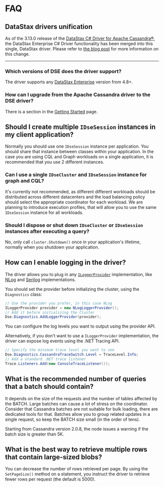 # FAQ

## DataStax drivers unification

As of the 3.13.0 release of the [DataStax C# Driver for Apache Cassandra®](https://docs.datastax.com/en/developer/csharp-driver/latest/), the DataStax Enterprise C# Driver functionality has been merged into this single, DataStax driver. Please refer to [the blog post](https://www.datastax.com/blog/2020/01/better-drivers-for-cassandra) for more information on this change.

---

### Which versions of DSE does the driver support?

The driver supports any [DataStax Enterprise][dse] version from 4.8+.

### How can I upgrade from the Apache Cassandra driver to the DSE driver?

There is a section in the [Getting Started](../getting-started/) page.

## Should I create multiple `IDseSession` instances in my client application?

Normally you should use one `IDseSession` instance per application. You should share that instance between classes within
your application. In the case you are using CQL and Graph workloads on a single application, it is recommended that
you use 2 different instances.

### Can I use a single `IDseCluster` and `IDseSession` instance for graph and CQL?

It's currently not recommended, as different different workloads should be distributed across different datacenters
and the load balancing policy should select the appropriate coordinator for each workload.
We are planning to introduce execution profiles, that will allow you to use the same `IDseSession` instance
for all workloads.

### Should I dispose or shut down `IDseCluster` or `IDseSession` instances after executing a query?

No, only call `cluster.Shutdown()` once in your application's lifetime, normally when you shutdown your application.

## How can I enable logging in the driver?

The driver allows you to plug in any [`ILoggerProvider`][logging-api] implementation, like [NLog][nlog] and
[Serilog][serilog] implementations.

You should set the provider before initializing the cluster, using the `Diagnostics` class:

```csharp
// Use the provider you prefer, in this case NLog
ILoggerProvider provider = new NLogLoggerProvider();
// Add it before initializing the Cluster
Dse.Diagnostics.AddLoggerProvider(provider);
```

You can configure the log levels you want to output using the provider API.

Alternatively, if you don't want to use a `ILoggerProvider` implementation, the driver can expose log events using
the .NET Tracing API.

```csharp
// Specify the minimum trace level you want to see
Dse.Diagnostics.CassandraTraceSwitch.Level = TraceLevel.Info;
// Add a standard .NET trace listener
Trace.Listeners.Add(new ConsoleTraceListener());
```

## What is the recommended number of queries that a batch should contain?

It depends on the size of the requests and the number of tables affected by the BATCH. Large batches can
cause a lot of stress on the coordinator. Consider that Cassandra batches are not suitable for bulk loading, there
are dedicated tools for that. Batches allow you to group related updates in a single request, so keep the BATCH size
small (in the order of tens).

Starting from Cassandra version 2.0.8, the node issues a warning if the batch size is greater than 5K.

## What is the best way to retrieve multiple rows that contain large-sized blobs?

You can decrease the number of rows retrieved per page. By using the `SetPageSize()` method on a statement, you
instruct the driver to retrieve fewer rows per request (the default is 5000).

[logging-api]: https://github.com/aspnet/Logging
[nlog]: https://github.com/NLog/NLog.Extensions.Logging
[serilog]: https://github.com/serilog/serilog-extensions-logging
[dse]: https://www.datastax.com/products/datastax-enterprise